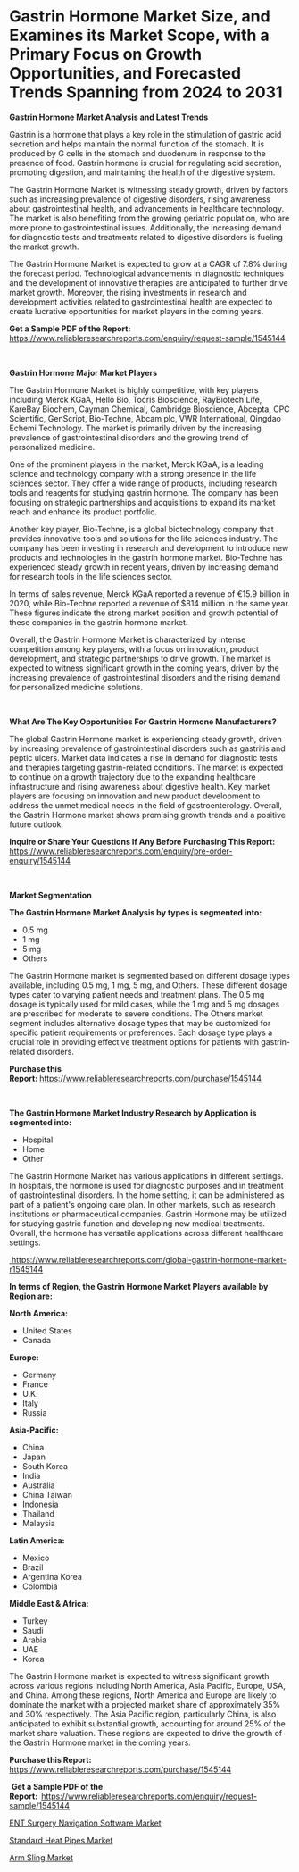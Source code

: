 <p><h1>Gastrin Hormone Market Size, and Examines its Market Scope, with a Primary Focus on Growth Opportunities, and Forecasted Trends Spanning from 2024 to 2031</h1></p><p><strong>Gastrin Hormone Market Analysis and Latest Trends</strong></p>
<p><p>Gastrin is a hormone that plays a key role in the stimulation of gastric acid secretion and helps maintain the normal function of the stomach. It is produced by G cells in the stomach and duodenum in response to the presence of food. Gastrin hormone is crucial for regulating acid secretion, promoting digestion, and maintaining the health of the digestive system.</p><p>The Gastrin Hormone Market is witnessing steady growth, driven by factors such as increasing prevalence of digestive disorders, rising awareness about gastrointestinal health, and advancements in healthcare technology. The market is also benefiting from the growing geriatric population, who are more prone to gastrointestinal issues. Additionally, the increasing demand for diagnostic tests and treatments related to digestive disorders is fueling the market growth.</p><p>The Gastrin Hormone Market is expected to grow at a CAGR of 7.8% during the forecast period. Technological advancements in diagnostic techniques and the development of innovative therapies are anticipated to further drive market growth. Moreover, the rising investments in research and development activities related to gastrointestinal health are expected to create lucrative opportunities for market players in the coming years.</p></p>
<p><strong>Get a Sample PDF of the Report:&nbsp;</strong> <a href="https://www.reliableresearchreports.com/enquiry/request-sample/1545144">https://www.reliableresearchreports.com/enquiry/request-sample/1545144</a></p>
<p>&nbsp;</p>
<p><strong>Gastrin Hormone Major Market Players</strong></p>
<p><p>The Gastrin Hormone Market is highly competitive, with key players including Merck KGaA, Hello Bio, Tocris Bioscience, RayBiotech Life, KareBay Biochem, Cayman Chemical, Cambridge Bioscience, Abcepta, CPC Scientific, GenScript, Bio-Techne, Abcam plc, VWR International, Qingdao Echemi Technology. The market is primarily driven by the increasing prevalence of gastrointestinal disorders and the growing trend of personalized medicine.</p><p>One of the prominent players in the market, Merck KGaA, is a leading science and technology company with a strong presence in the life sciences sector. They offer a wide range of products, including research tools and reagents for studying gastrin hormone. The company has been focusing on strategic partnerships and acquisitions to expand its market reach and enhance its product portfolio.</p><p>Another key player, Bio-Techne, is a global biotechnology company that provides innovative tools and solutions for the life sciences industry. The company has been investing in research and development to introduce new products and technologies in the gastrin hormone market. Bio-Techne has experienced steady growth in recent years, driven by increasing demand for research tools in the life sciences sector.</p><p>In terms of sales revenue, Merck KGaA reported a revenue of €15.9 billion in 2020, while Bio-Techne reported a revenue of $814 million in the same year. These figures indicate the strong market position and growth potential of these companies in the gastrin hormone market.</p><p>Overall, the Gastrin Hormone Market is characterized by intense competition among key players, with a focus on innovation, product development, and strategic partnerships to drive growth. The market is expected to witness significant growth in the coming years, driven by the increasing prevalence of gastrointestinal disorders and the rising demand for personalized medicine solutions.</p></p>
<p>&nbsp;</p>
<p><strong>What Are The Key Opportunities For Gastrin Hormone Manufacturers?</strong></p>
<p><p>The global Gastrin Hormone market is experiencing steady growth, driven by increasing prevalence of gastrointestinal disorders such as gastritis and peptic ulcers. Market data indicates a rise in demand for diagnostic tests and therapies targeting gastrin-related conditions. The market is expected to continue on a growth trajectory due to the expanding healthcare infrastructure and rising awareness about digestive health. Key market players are focusing on innovation and new product development to address the unmet medical needs in the field of gastroenterology. Overall, the Gastrin Hormone market shows promising growth trends and a positive future outlook.</p></p>
<p><strong>Inquire or Share Your Questions If Any Before Purchasing This Report:</strong> <a href="https://www.reliableresearchreports.com/enquiry/pre-order-enquiry/1545144">https://www.reliableresearchreports.com/enquiry/pre-order-enquiry/1545144</a></p>
<p>&nbsp;</p>
<p><strong>Market Segmentation</strong></p>
<p><strong>The Gastrin Hormone Market Analysis by types is segmented into:</strong></p>
<p><ul><li>0.5 mg</li><li>1 mg</li><li>5 mg</li><li>Others</li></ul></p>
<p><p>The Gastrin Hormone market is segmented based on different dosage types available, including 0.5 mg, 1 mg, 5 mg, and Others. These different dosage types cater to varying patient needs and treatment plans. The 0.5 mg dosage is typically used for mild cases, while the 1 mg and 5 mg dosages are prescribed for moderate to severe conditions. The Others market segment includes alternative dosage types that may be customized for specific patient requirements or preferences. Each dosage type plays a crucial role in providing effective treatment options for patients with gastrin-related disorders.</p></p>
<p><strong>Purchase this Report:&nbsp;</strong><a href="https://www.reliableresearchreports.com/purchase/1545144">https://www.reliableresearchreports.com/purchase/1545144</a></p>
<p>&nbsp;</p>
<p><strong>The Gastrin Hormone Market Industry Research by Application is segmented into:</strong></p>
<p><ul><li>Hospital</li><li>Home</li><li>Other</li></ul></p>
<p><p>The Gastrin Hormone Market has various applications in different settings. In hospitals, the hormone is used for diagnostic purposes and in treatment of gastrointestinal disorders. In the home setting, it can be administered as part of a patient's ongoing care plan. In other markets, such as research institutions or pharmaceutical companies, Gastrin Hormone may be utilized for studying gastric function and developing new medical treatments. Overall, the hormone has versatile applications across different healthcare settings.</p></p>
<p><a href="https://www.reliableresearchreports.com/global-gastrin-hormone-market-r1545144">&nbsp;https://www.reliableresearchreports.com/global-gastrin-hormone-market-r1545144</a></p>
<p><strong>In terms of Region, the Gastrin Hormone Market Players available by Region are:</strong></p>
<p>
    <p> <strong> North America: </strong>
        <ul>
            <li>United States</li>
            <li>Canada</li>
        </ul>
        </p> 
    <p> <strong> Europe: </strong>
        <ul>
            <li>Germany</li>
            <li>France</li>
            <li>U.K.</li>
            <li>Italy</li>
            <li>Russia</li>
        </ul>
        </p> 
    <p> <strong> Asia-Pacific: </strong>
        <ul>
            <li>China</li>
            <li>Japan</li>
            <li>South Korea</li>
            <li>India</li>
            <li>Australia</li>
            <li>China Taiwan</li>
            <li>Indonesia</li>
            <li>Thailand</li>
            <li>Malaysia</li>
        </ul>
        </p> 
    <p> <strong> Latin America: </strong>
        <ul>
            <li>Mexico</li>
            <li>Brazil</li>
            <li>Argentina Korea</li>
            <li>Colombia</li>
        </ul>
        </p> 
    <p> <strong> Middle East & Africa: </strong>
        <ul>
            <li>Turkey</li>
            <li>Saudi</li>
            <li>Arabia</li>
            <li>UAE</li>
            <li>Korea</li>
        </ul>
    </p>
    </p>
<p><p>The Gastrin Hormone market is expected to witness significant growth across various regions including North America, Asia Pacific, Europe, USA, and China. Among these regions, North America and Europe are likely to dominate the market with a projected market share of approximately 35% and 30% respectively. The Asia Pacific region, particularly China, is also anticipated to exhibit substantial growth, accounting for around 25% of the market share valuation. These regions are expected to drive the growth of the Gastrin Hormone market in the coming years.</p></p>
<p><strong>Purchase this Report: </strong><a href="https://www.reliableresearchreports.com/purchase/1545144">https://www.reliableresearchreports.com/purchase/1545144</a></p>
<p>&nbsp;<strong>Get a Sample PDF of the Report:&nbsp;&nbsp;</strong><a href="https://www.reliableresearchreports.com/enquiry/request-sample/1545144">https://www.reliableresearchreports.com/enquiry/request-sample/1545144</a></p>
<p><strong></strong></p>
<p><p><a href="https://medium.com/@staceyhilll48/ent-surgery-navigation-software-market-report-reveals-the-latest-trends-and-growth-opportunities-of-df521b62df4e">ENT Surgery Navigation Software Market</a></p><p><a href="https://www.linkedin.com/pulse/standard-heat-pipes-market-analysis-sze-forecasted-period-nkiae">Standard Heat Pipes Market</a></p><p><a href="https://view.publitas.com/reportprime-1/arm-sling-market-size-market-outlook-and-market-forecast-2024-to-2031/">Arm Sling Market</a></p></p>